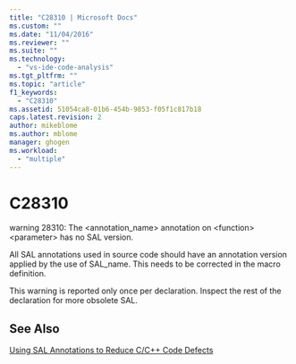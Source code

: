 ```yaml
---
title: "C28310 | Microsoft Docs"
ms.custom: ""
ms.date: "11/04/2016"
ms.reviewer: ""
ms.suite: ""
ms.technology: 
  - "vs-ide-code-analysis"
ms.tgt_pltfrm: ""
ms.topic: "article"
f1_keywords: 
  - "C28310"
ms.assetid: 51054ca8-01b6-454b-9853-f05f1c817b18
caps.latest.revision: 2
author: mikeblome
ms.author: mblome
manager: ghogen
ms.workload: 
  - "multiple"
---
```

# C28310
warning 28310: The <annotation_name> annotation on \<function> \<parameter> has no SAL version.  
  
 All SAL annotations used in source code should have an annotation version applied by the use of SAL_name. This needs to be corrected in the macro definition.  
  
 This warning is reported only once per declaration. Inspect the rest of the declaration for more obsolete SAL.  
  
## See Also  
 [Using SAL Annotations to Reduce C/C++ Code Defects](../code-quality/using-sal-annotations-to-reduce-c-cpp-code-defects.md)